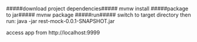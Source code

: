 #####download project dependencies#####
mvnw install
#####package to jar#####
mvnw package
#####run#####
switch to target directory then run:
java -jar rest-mock-0.0.1-SNAPSHOT.jar

access app from http://localhost:9999

